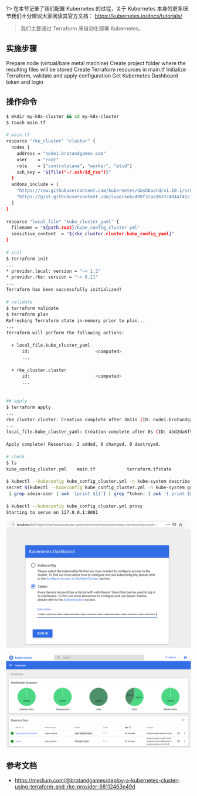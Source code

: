 ?> 在本节记录了我们配置 Kubernetes 的过程，关于 Kubernetes 本身的更多细节我们十分建议大家阅读其官方文档： https://kubernetes.io/docs/tutorials/

> 我们主要通过 Terraform 来自动化部署 Kubernetes。

## 实施步骤

Prepare node (virtual/bare metal machine)
Create project folder where the resulting files will be stored
Create Terraform resources in main.tf
Initialize Terraform, validate and apply configuration
Get Kubernetes Dashboard token and login

## 操作命令

```bash
$ mkdir my-k8s-cluster && cd my-k8s-cluster
$ touch main.tf

# main.tf
resource "rke_cluster" "cluster" {
  nodes {
    address = "node1.brotandgames.com"
    user    = "root"
    role    = ["controlplane", "worker", "etcd"]
    ssh_key = "${file("~/.ssh/id_rsa")}"
  }
  addons_include = [
    "https://raw.githubusercontent.com/kubernetes/dashboard/v1.10.1/src/deploy/recommended/kubernetes-dashboard.yaml",
    "https://gist.githubusercontent.com/superseb/499f2caa2637c404af41cfb7e5f4a938/raw/930841ac00653fdff8beca61dab9a20bb8983782/k8s-dashboard-user.yml",
  ]
}

resource "local_file" "kube_cluster_yaml" {
  filename = "${path.root}/kube_config_cluster.yml"
  sensitive_content  = "${rke_cluster.cluster.kube_config_yaml}"
}

# init 
$ terraform init
...
* provider.local: version = "~> 1.2"
* provider.rke: version = "~> 0.11"
...
Terraform has been successfully initialized!

# validate 
$ terraform validate
$ terraform plan
Refreshing Terraform state in-memory prior to plan...
...
Terraform will perform the following actions:

  + local_file.kube_cluster_yaml
      id:                         <computed>
      ...

  + rke_cluster.cluster
      id:                         <computed>
      ...


## apply 
$ terraform apply
...
rke_cluster.cluster: Creation complete after 3m11s (ID: node1.brotandgames.com)
...
local_file.kube_cluster_yaml: Creation complete after 0s (ID: 4bd2da6f5c62317e16392c2a6b680f96f41bb2dc)

Apply complete! Resources: 2 added, 0 changed, 0 destroyed.

# check 
$ ls
kube_config_cluster.yml    main.tf            terraform.tfstate

$ kubectl --kubeconfig kube_config_cluster.yml -n kube-system describe \
secret $(kubectl --kubeconfig kube_config_cluster.yml -n kube-system get secret\
 | grep admin-user | awk '{print $1}') | grep ^token: | awk '{ print $2 }'

$ kubectl --kubeconfig kube_config_cluster.yml proxy
Starting to serve on 127.0.0.1:8001

```

![image-20220226175319753](images/image-20220226175319753.png)

![image-20220226175345221](images/image-20220226175345221.png)

## 参考文档

- https://medium.com/@brotandgames/deploy-a-kubernetes-cluster-using-terraform-and-rke-provider-68112463e49d
